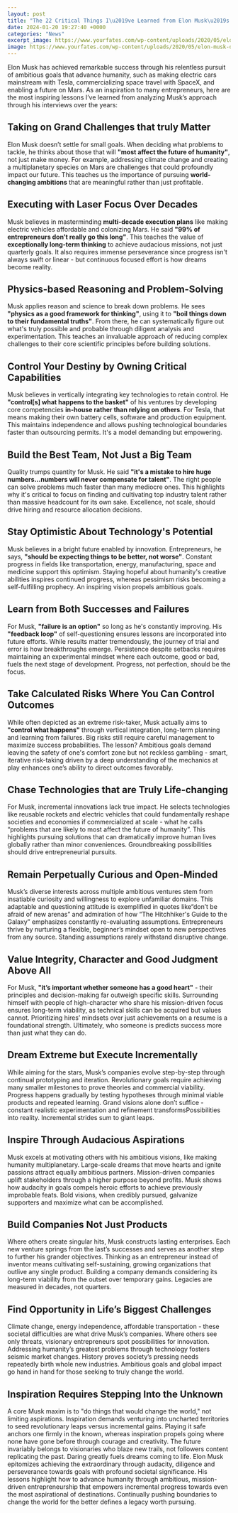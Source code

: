 ```yaml
---
layout: post
title: "The 22 Critical Things I\u2019ve Learned from Elon Musk\u2019s Masterful Approach to Entrepreneurship"
date: 2024-01-20 19:27:40 +0000
categories: "News"
excerpt_image: https://www.yourfates.com/wp-content/uploads/2020/05/elon-musk-quotes-12-1024x1024.jpg
image: https://www.yourfates.com/wp-content/uploads/2020/05/elon-musk-quotes-12-1024x1024.jpg
---
```


Elon Musk has achieved remarkable success through his relentless pursuit of ambitious goals that advance humanity, such as making electric cars mainstream with Tesla, commercializing space travel with SpaceX, and enabling a future on Mars. As an inspiration to many entrepreneurs, here are the most inspiring lessons I’ve learned from analyzing Musk’s approach through his interviews over the years:
## Taking on Grand Challenges that truly Matter  
Elon Musk doesn’t settle for small goals. When deciding what problems to tackle, he thinks about those that will **"most affect the future of humanity"**, not just make money. For example, addressing climate change and creating a multiplanetary species on Mars are challenges that could profoundly impact our future. This teaches us the importance of pursuing **world-changing ambitions** that are meaningful rather than just profitable.
## Executing with Laser Focus Over Decades   
Musk believes in masterminding **multi-decade execution plans** like making electric vehicles affordable and colonizing Mars. He said **"99% of entrepreneurs don’t really go this long"**. This teaches the value of **exceptionally long-term thinking** to achieve audacious missions, not just quarterly goals. It also requires immense perseverance since progress isn't always swift or linear - but continuous focused effort is how dreams become reality.
## Physics-based Reasoning and Problem-Solving
Musk applies reason and science to break down problems. He sees **"physics as a good framework for thinking"**, using it to **"boil things down to their fundamental truths"**. From there, he can systematically figure out what's truly possible and probable through diligent analysis and experimentation. This teaches an invaluable approach of reducing complex challenges to their core scientific principles before building solutions.
## Control Your Destiny by Owning Critical Capabilities
Musk believes in vertically integrating key technologies to retain control. He **"control[s] what happens to the basket"** of his ventures by developing core competencies **in-house rather than relying on others**. For Tesla, that means making their own battery cells, software and production equipment. This maintains independence and allows pushing technological boundaries faster than outsourcing permits. It's a model demanding but empowering.
## Build the Best Team, Not Just a Big Team 
Quality trumps quantity for Musk. He said **"it's a mistake to hire huge numbers...numbers will never compensate for talent"**. The right people can solve problems much faster than many mediocre ones. This highlights why it's critical to focus on finding and cultivating top industry talent rather than massive headcount for its own sake. Excellence, not scale, should drive hiring and resource allocation decisions.
## Stay Optimistic About Technology's Potential  
Musk believes in a bright future enabled by innovation. Entrepreneurs, he says, **"should be expecting things to be better, not worse"**. Constant progress in fields like transportation, energy, manufacturing, space and medicine support this optimism. Staying hopeful about humanity's creative abilities inspires continued progress, whereas pessimism risks becoming a self-fulfilling prophecy. An inspiring vision propels ambitious goals.
## Learn from Both Successes and Failures
For Musk, **"failure is an option"** so long as he's constantly improving. His **"feedback loop"** of self-questioning ensures lessons are incorporated into future efforts. While results matter tremendously, the journey of trial and error is how breakthroughs emerge. Persistence despite setbacks requires maintaining an experimental mindset where each outcome, good or bad, fuels the next stage of development. Progress, not perfection, should be the focus.
## Take Calculated Risks Where You Can Control Outcomes
While often depicted as an extreme risk-taker, Musk actually aims to **"control what happens"** through vertical integration, long-term planning and learning from failures. Big risks still require careful management to maximize success probabilities. The lesson? Ambitious goals demand leaving the safety of one's comfort zone but not reckless gambling - smart, iterative risk-taking driven by a deep understanding of the mechanics at play enhances one’s ability to direct outcomes favorably.
## Chase Technologies that are Truly Life-changing 
For Musk, incremental innovations lack true impact. He selects technologies like reusable rockets and electric vehicles that could fundamentally reshape societies and economies if commercialized at scale - what he calls “problems that are likely to most affect the future of humanity”. This highlights pursuing solutions that can dramatically improve human lives globally rather than minor conveniences. Groundbreaking possibilities should drive entrepreneurial pursuits.
## Remain Perpetually Curious and Open-Minded
Musk’s diverse interests across multiple ambitious ventures stem from insatiable curiosity and willingness to explore unfamiliar domains. This adaptable and questioning attitude is exemplified in quotes like“don’t be afraid of new arenas” and admiration of how “The Hitchhiker's Guide to the Galaxy” emphasizes constantly re-evaluating assumptions. Entrepreneurs thrive by nurturing a flexible, beginner’s mindset open to new perspectives from any source. Standing assumptions rarely withstand disruptive change.
## Value Integrity, Character and Good Judgment Above All
For Musk, **"it’s important whether someone has a good heart"** - their principles and decision-making far outweigh specific skills. Surrounding himself with people of high-character who share his mission-driven focus ensures long-term viability, as technical skills can be acquired but values cannot. Prioritizing hires’ mindsets over just achievements on a resume is a foundational strength. Ultimately, who someone is predicts success more than just what they can do.
## Dream Extreme but Execute Incrementally  
While aiming for the stars, Musk’s companies evolve step-by-step through continual prototyping and iteration. Revolutionary goals require achieving many smaller milestones to prove theories and commercial viability. Progress happens gradually by testing hypotheses through minimal viable products and repeated learning. Grand visions alone don’t suffice - constant realistic experimentation and refinement transformsPossibilities into reality. Incremental strides sum to giant leaps.
## Inspire Through Audacious Aspirations
Musk excels at motivating others with his ambitious visions, like making humanity multiplanetary. Large-scale dreams that move hearts and ignite passions attract equally ambitious partners. Mission-driven companies uplift stakeholders through a higher purpose beyond profits. Musk shows how audacity in goals compels heroic efforts to achieve previously improbable feats. Bold visions, when credibly pursued, galvanize supporters and maximize what can be accomplished.
## Build Companies Not Just Products
Where others create singular hits, Musk constructs lasting enterprises. Each new venture springs from the last’s successes and serves as another step to further his grander objectives. Thinking as an entrepreneur instead of inventor means cultivating self-sustaining, growing organizations that outlive any single product. Building a company demands considering its long-term viability from the outset over temporary gains. Legacies are measured in decades, not quarters.
## Find Opportunity in Life’s Biggest Challenges  
Climate change, energy independence, affordable transportation -  these societal difficulties are what drive Musk’s companies. Where others see only threats, visionary entrepreneurs spot possibilities for innovation. Addressing humanity’s greatest problems through technology fosters seismic market changes. History proves society’s pressing needs repeatedly birth whole new industries. Ambitious goals and global impact go hand in hand for those seeking to truly change the world.
## Inspiration Requires Stepping Into the Unknown
A core Musk maxim is to "do things that would change the world," not limiting aspirations. Inspiration demands venturing into uncharted territories to seed revolutionary leaps versus incremental gains. Playing it safe anchors one firmly in the known, whereas inspiration propels going where none have gone before through courage and creativity. The future invariably belongs to visionaries who blaze new trails, not followers content replicating the past. Daring greatly fuels dreams coming to life.
Elon Musk epitomizes achieving the extraordinary through audacity, diligence and perseverance towards goals with profound societal significance. His lessons highlight how to advance humanity through ambitious, mission-driven entrepreneurship that empowers incremental progress towards even the most aspirational of destinations. Continually pushing boundaries to change the world for the better defines a legacy worth pursuing.